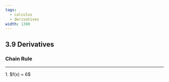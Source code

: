 ```yaml
---
tags:
  - calculus
  - derivatives
width: 1300
---
```


## 3.9 Derivatives

### Chain Rule

---

<grid drag="40 30" drop="topleft">
1. $f(x) = 6$
</grid>

